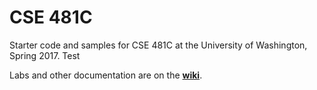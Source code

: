 # CSE 481C
Starter code and samples for CSE 481C at the University of Washington, Spring 2017.
Test

Labs and other documentation are on the **[wiki](https://github.com/cse481sp17/cse481c/wiki)**.
